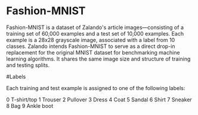 # Fashion-MNIST
Fashion-MNIST is a dataset of Zalando's article images—consisting of a training set of 60,000 examples and a test set of 10,000 examples. Each example is a 28x28 
grayscale image, associated with a label from 10 classes. 
Zalando intends Fashion-MNIST to serve as a direct drop-in replacement for the original MNIST dataset for benchmarking machine learning algorithms. 
It shares the same image size and structure of training and testing splits.


#Labels

Each training and test example is assigned to one of the following labels:

0 T-shirt/top
1 Trouser
2 Pullover
3 Dress
4 Coat
5 Sandal
6 Shirt
7 Sneaker
8 Bag
9 Ankle boot

